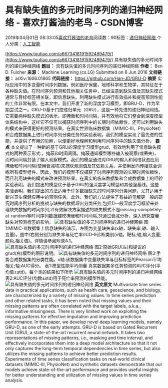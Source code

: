 
# 具有缺失值的多元时间序列的递归神经网络 - 喜欢打酱油的老鸟 - CSDN博客


2019年04月01日 08:33:05[喜欢打酱油的老鸟](https://me.csdn.net/weixin_42137700)阅读数：90标签：[递归神经网络																](https://so.csdn.net/so/search/s.do?q=递归神经网络&t=blog)个人分类：[人工智能																](https://blog.csdn.net/weixin_42137700/article/category/7820233)


[https://www.toutiao.com/a6673418191592489479/](https://www.toutiao.com/a6673418191592489479/)
具有缺失值的多元时间序列的递归神经网络
**题目：**
具有缺失值的多元时间序列的递归神经网络
**作者：**
Ben D. Fulcher
**来源：**
Machine Learning (cs.LG)
Submitted on 6 Jun 2016
**文档链接：**
arXiv:1606.01865
**代码链接：**
https://github.com/Han-JD/GRU-D
**摘要**
实际应用中的多变量时间序列数据，例如医疗保健，地球科学和生物学，其特征在于各种缺失值。在时间序列预测和其他相关任务中，已经注意到缺失值及其缺失模式通常与目标标签相关联，即信息缺失。利用缺失模式进行有效插补和提高预测性能的工作非常有限。在本文中，我们开发了新的深度学习模型，即GRU-D，作为早期尝试之一。GRU-D基于门控递归单元（GRU），这是一种先进的递归神经网络。它需要两种缺失模式的表示，即掩蔽和时间间隔，并有效地将它们整合到深度模型体系结构中，这样它不仅可以捕获时间序列中的长期时间依赖性，还可以利用缺失的模式来获得更好的预测结果。在真实世界临床数据集（MIMIC-III，PhysioNet）和合成数据集上进行时间序列分类任务的实验表明，我们的模型实现了最先进的性能，并提供了有用的见解，以便更好地理解和利用时间序列中的缺失值分析。
**要点**
本文提出了一种新的基于GRU的深度学习模型grud，有效地利用了信息缺失模式的两种表示形式:，掩蔽和时间间隔。掩蔽通知模型哪些输入被观察(或丢失)，而时间间隔封装了输入观察模式。我们的模型通过对GRU的输入和网络状态应用掩蔽和时间间隔(使用衰减项)来捕获观测值及其依赖关系，并使用反向传播联合训练所有模型组件。因此，我们的模型不仅捕获了时间序列观测的长期时间依赖性，而且利用缺失的模式来改进预测结果。在真实的临床数据集和合成数据集上的经验实验表明，我们提出的模型优于基于GRU的强深度学习模型和其他强基线。这些实验表明，我们提出的方法适用于许多数据缺失的时间序列分类问题，尤其适用于新兴卫生保健应用中的预测任务。此外。我们的方法提供了有益的见解更一般的研究时间序列分析的挑战与缺失的数据超出分类任务,包括1)一般深度学习框架来处理缺失数据的时间序列,2)有效解决方案描述的缺失模式不是missing-completely-at-random等时间序列数据建模掩蔽和时间间隔,3)通过衰减分析，深入研究变量缺失对预测标签的影响。
![具有缺失值的多元时间序列的递归神经网络](http://p3.pstatp.com/large/pgc-image/b0636c0b072b4b3b8f788db26559bea9)
图1:MIMIC-III数据集上信息缺失的演示。左图为变量缺失率(x轴，缺失率;轴、输入变量)。图中/右侧分别为缺失率与死亡率/ICD-9诊断类别(x轴，靶标;轴,输入变量;颜色,相关值)。详情请参阅附录A.1。
![具有缺失值的多元时间序列的递归神经网络](http://p1.pstatp.com/large/pgc-image/3baf05046ed841cb9cb0930c244cde31)
图2:原始GRU(左)和提议的grud(右)模型的图形说明。
![具有缺失值的多元时间序列的递归神经网络](http://p1.pstatp.com/large/pgc-image/c0c69b4103774265ac978ec77c9c949b)
图3:手势合成数据集的分类性能。x轴:该数据集中变量缺失率与目标标签的Pearson平均相关;轴:AUC得分。
表1:模型性能平均测量
真实数据集多任务预测的AUC评分(平均值±std)。每个类的结果如下所示
![具有缺失值的多元时间序列的递归神经网络](http://p1.pstatp.com/large/pgc-image/0646253c45c748538f6cfa013cad7962)
表2:AUC评分(均数±std)用于死亡率预测的模型性能。
![具有缺失值的多元时间序列的递归神经网络](http://p1.pstatp.com/large/pgc-image/4dca41789ec44eb6b8347584f2960b0d)
**英文原文**
Multivariate time series data in practical applications, such as health care, geoscience, and biology, are characterized by a variety of missing values. In time series prediction and other related tasks, it has been noted that missing values and their missing patterns are often correlated with the target labels, a.k.a., informative missingness. There is very limited work on exploiting the missing patterns for effective imputation and improving prediction performance. In this paper, we develop novel deep learning models, namely GRU-D, as one of the early attempts. GRU-D is based on Gated Recurrent Unit (GRU), a state-of-the-art recurrent neural network. It takes two representations of missing patterns, i.e., masking and time interval, and effectively incorporates them into a deep model architecture so that it not only captures the long-term temporal dependencies in time series, but also utilizes the missing patterns to achieve better prediction results. Experiments of time series classification tasks on real-world clinical datasets (MIMIC-III, PhysioNet) and synthetic datasets demonstrate that our models achieve state-of-the-art performance and provides useful insights for better understanding and utilization of missing values in time series analysis.

